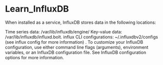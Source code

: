 # Learn_InfluxDB


When installed as a service, InfluxDB stores data in the following locations:

Time series data: /var/lib/influxdb/engine/
Key-value data: /var/lib/influxdb/influxd.bolt.
influx CLI configurations: ~/.influxdbv2/configs (see influx config for more information) .
To customize your InfluxDB configuration, use either command line flags (arguments), environment variables, or an InfluxDB configuration file. See InfluxDB configuration options for more information.

